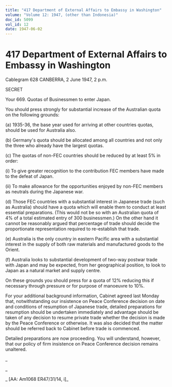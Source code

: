 ```yaml
---
title: "417 Department of External Affairs to Embassy in Washington"
volume: "Volume 12: 1947, (other than Indonesia)"
doc_id: 5099
vol_id: 12
date: 1947-06-02
---
```


# 417 Department of External Affairs to Embassy in Washington

Cablegram 628 CANBERRA, 2 June 1947, 2 p.m.

SECRET

Your 669. Quotas of Businessmen to enter Japan.

You should press strongly for substantial increase of the Australian quota on the following grounds:

(a) 1935-36, the base year used for arriving at other countries quotas, should be used for Australia also.

(b) Germany's quota should be allocated among all countries and not only the three who already have the largest quotas.

(c) The quotas of non-FEC countries should be reduced by at least 5% in order:

(i) To give greater recognition to the contribution FEC members have made to the defeat of Japan.

(ii) To make allowance for the opportunities enjoyed by non-FEC members as neutrals during the Japanese war.

(d) Those FEC countries with a substantial interest in Japanese trade (such as Australia) should have a quota which will enable them to conduct at least essential preparations. (This would not be so with an Australian quota of 4% of a total estimated entry of 300 businessmen.) On the other hand it cannot be reasonably argued that percentage of trade should decide the proportionate representation required to re-establish that trade.

(e) Australia is the only country in eastern Pacific area with a substantial interest in the supply of both raw materials and manufactured goods to the Orient.

(f) Australia looks to substantial development of two-way postwar trade with Japan and may be expected, from her geographical position, to look to Japan as a natural market and supply centre.

On these grounds you should press for a quota of 12% reducing this if necessary through pressure or for purpose of manoeuvre to 10%.

For your additional background information, Cabinet agreed last Monday that, notwithstanding our insistence on Peace Conference decision on date and conditions of resumption of Japanese trade, detailed preparations for resumption should be undertaken immediately and advantage should be taken of any decision to resume private trade whether the decision is made by the Peace Conference or otherwise. It was also decided that the matter should be referred back to Cabinet before trade is commenced.

Detailed preparations are now proceeding. You will understand, however, that our policy of firm insistence on Peace Conference decision remains unaltered.

_

_

_ [AA: Am1068 ER47/31/14, i]_
